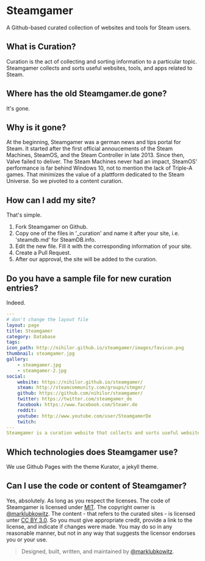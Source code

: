 # Steamgamer

A Github-based curated collection of websites and tools for Steam users.

## What is Curation?

Curation is the act of collecting and sorting information to a particular topic. Steamgamer collects and sorts useful websites, tools, and apps related to Steam.

## Where has the old Steamgamer.de gone?

It's gone.

## Why is it gone?

At the beginning, Steamgamer was a german news and tips portal for Steam. It started after the first official annoucements of the Steam Machines, SteamOS, and the Steam Controller in late 2013. Since then, Valve failed to deliver. The Steam Machines never had an impact, SteamOS' performance is far behind Windows 10, not to mention the lack of Triple-A games. That minimizes the value of a plattform dedicated to the Steam Universe. So we pivoted to a content curation.

## How can I add my site?

That's simple.

1. Fork Steamgamer on Github.
2. Copy one of the files in '_curation' and name it after your site, i.e. 'steamdb.md' for SteamDB.info.
3. Edit the new file. Fill it with the corresponding information of your site.
4. Create a Pull Request.
5. After our approval, the site will be added to the curation.

## Do you have a sample file for new curation entries?

Indeed.

```yaml
---
# don't change the layout file
layout: page
title: Steamgamer
category: Database
tags: 
icon_path: http://nihilor.github.io/steamgamer/images/favicon.png
thumbnail: steamgamer.jpg
gallery:
    - steamgamer.jpg
    - steamgamer-2.jpg
social:
    website: https://nihilor.github.io/steamgamer/
    steam: http://steamcommunity.com/groups/stmgmr/
    github: https://github.com/nihilor/steamgamer/
    twitter: https://twitter.com/steamgamer_de
    facebook: https://www.facebook.com/Steamr.de
    reddit: 
    youtube: http://www.youtube.com/user/SteamgamerDe
    twitch: 
---
Steamgamer is a curation website that collects and sorts useful websites, tools, and apps for Steam users.
```

## Which technologies does Steamgamer use?

We use Github Pages with the theme Kurator, a jekyll theme.

## Can I use the code or content of Steamgamer?

Yes, absolutely. As long as you respect the licenses. The code of Steamgamer is licensed under [MIT](https://github.com/nihilor/steamgamer/blob/master/LICENSE). The copyright owner is [@marklubkowitz](http://twitter.com/marklubkowitz). The content - that refers to the curated sites - is licensed unter [CC BY 3.0](https://creativecommons.org/licenses/by/3.0/de/). So you must give appropriate credit, provide a link to the license, and indicate if changes were made. You may do so in any reasonable manner, but not in any way that suggests the licensor endorses you or your use.

> Designed, built, written, and maintained by [@marklubkowitz](http://twitter.com/marklubkowitz).